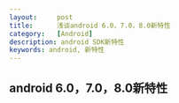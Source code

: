 ```yaml
---
layout:     post
title:      浅谈android 6.0，7.0，8.0新特性
category:   [Android]
description: android SDK新特性
keywords: android, 新特性
---
```


## android 6.0，7.0，8.0新特性

